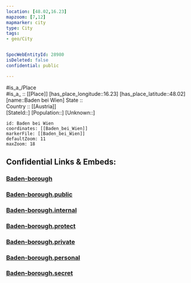 ```yaml
---
location: [48.02,16.23] 
mapzoom: [7,12] 
mapmarker: city 
type: City
tags:
- geo/City


SpocWebEntityId: 28980
isDeleted: false
confidential: public

---
```

#is_a_/Place  
#is_a_ :: [[Place]] 
[has_place_longitude::16.23] 
[has_place_latitude::48.02] 
[name::Baden bei Wien] 
State ::  
Country :: [[Austria]]  
[StateId::] 
[Population::] 
[Unknown::] 


```leaflet
id: Baden bei Wien
coordinates: [[Baden_bei_Wien]] 
markerFile: [[Baden_bei_Wien]] 
defaultZoom: 11 
maxZoom: 18
```


## Confidential Links & Embeds: 

### [Baden-borough](/_Standards/Earth/Continent/Europe/Europe~Central/Austria/Austrias_States/Niederösterreich/counties~NÖ/Baden/cities~Baden/Baden-city/boroughs~Baden/Baden-borough.md) 

### [Baden-borough.public](/_public/Earth/Continent/Europe/Europe~Central/Austria/Austrias_States/Niederösterreich/counties~NÖ/Baden/cities~Baden/Baden-city/boroughs~Baden/Baden-borough.public.md) 

### [Baden-borough.internal](/_internal/Earth/Continent/Europe/Europe~Central/Austria/Austrias_States/Niederösterreich/counties~NÖ/Baden/cities~Baden/Baden-city/boroughs~Baden/Baden-borough.internal.md) 

### [Baden-borough.protect](/_protect/Earth/Continent/Europe/Europe~Central/Austria/Austrias_States/Niederösterreich/counties~NÖ/Baden/cities~Baden/Baden-city/boroughs~Baden/Baden-borough.protect.md) 

### [Baden-borough.private](/_private/Earth/Continent/Europe/Europe~Central/Austria/Austrias_States/Niederösterreich/counties~NÖ/Baden/cities~Baden/Baden-city/boroughs~Baden/Baden-borough.private.md) 

### [Baden-borough.personal](/_personal/Earth/Continent/Europe/Europe~Central/Austria/Austrias_States/Niederösterreich/counties~NÖ/Baden/cities~Baden/Baden-city/boroughs~Baden/Baden-borough.personal.md) 

### [Baden-borough.secret](/_secret/Earth/Continent/Europe/Europe~Central/Austria/Austrias_States/Niederösterreich/counties~NÖ/Baden/cities~Baden/Baden-city/boroughs~Baden/Baden-borough.secret.md)

